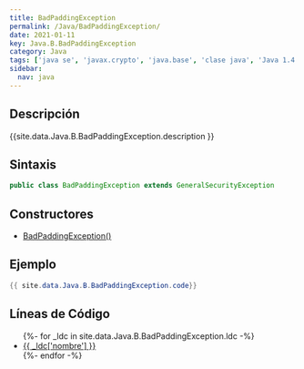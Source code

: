 ```yaml
---
title: BadPaddingException
permalink: /Java/BadPaddingException/
date: 2021-01-11
key: Java.B.BadPaddingException
category: Java
tags: ['java se', 'javax.crypto', 'java.base', 'clase java', 'Java 1.4']
sidebar: 
  nav: java
---
```


## Descripción
{{site.data.Java.B.BadPaddingException.description }}

## Sintaxis
~~~java
public class BadPaddingException extends GeneralSecurityException
~~~

## Constructores
* [BadPaddingException()](/Java/BadPaddingException/BadPaddingException/)

## Ejemplo
~~~java
{{ site.data.Java.B.BadPaddingException.code}}
~~~

## Líneas de Código
<ul>
{%- for _ldc in site.data.Java.B.BadPaddingException.ldc -%}
   <li>
       <a href="{{_ldc['url'] }}">{{ _ldc['nombre'] }}</a>
   </li>
{%- endfor -%}
</ul>
